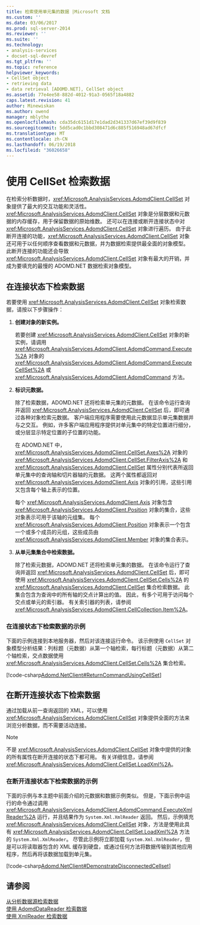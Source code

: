 ```yaml
---
title: 检索使用单元集的数据 |Microsoft 文档
ms.custom: ''
ms.date: 03/06/2017
ms.prod: sql-server-2014
ms.reviewer: ''
ms.suite: ''
ms.technology:
- analysis-services
- docset-sql-devref
ms.tgt_pltfrm: ''
ms.topic: reference
helpviewer_keywords:
- CellSet object
- retrieving data
- data retrieval [ADOMD.NET], CellSet object
ms.assetid: 77e4ee58-882d-4012-91a3-0565f18a4882
caps.latest.revision: 41
author: Minewiskan
ms.author: owend
manager: mblythe
ms.openlocfilehash: cda35dc6151d17e1dad2d341337d67ef39d9f839
ms.sourcegitcommit: 5dd5cad0c1bbd308471d6c885f516948ad67dfcf
ms.translationtype: MT
ms.contentlocale: zh-CN
ms.lasthandoff: 06/19/2018
ms.locfileid: "36026658"
---
```

# <a name="retrieving-data-using-the-cellset"></a>使用 CellSet 检索数据
  在检索分析数据时，<xref:Microsoft.AnalysisServices.AdomdClient.CellSet> 对象提供了最大的交互功能和灵活性。 <xref:Microsoft.AnalysisServices.AdomdClient.CellSet> 对象是分层数据和元数据的内存缓存，用于保留数据的原始维数。 还可以在连接或断开连接状态中对 <xref:Microsoft.AnalysisServices.AdomdClient.CellSet> 对象进行遍历。 由于此断开连接的功能，<xref:Microsoft.AnalysisServices.AdomdClient.CellSet> 对象还可用于以任何顺序查看数据和元数据，并为数据检索提供最全面的对象模型。 此断开连接的功能还会导致 <xref:Microsoft.AnalysisServices.AdomdClient.CellSet> 对象有最大的开销，并成为要填充的最慢的 ADOMD.NET 数据检索对象模型。  
  
## <a name="retrieving-data-in-a-connected-state"></a>在连接状态下检索数据  
 若要使用 <xref:Microsoft.AnalysisServices.AdomdClient.CellSet> 对象检索数据，请按以下步骤操作：  
  
1.  **创建对象的新实例。**  
  
     若要创建 <xref:Microsoft.AnalysisServices.AdomdClient.CellSet> 对象的新实例，请调用 <xref:Microsoft.AnalysisServices.AdomdClient.AdomdCommand.Execute%2A> 对象的 <xref:Microsoft.AnalysisServices.AdomdClient.AdomdCommand.ExecuteCellSet%2A> 或 <xref:Microsoft.AnalysisServices.AdomdClient.AdomdCommand> 方法。  
  
2.  **标识元数据。**  
  
     除了检索数据，ADOMD.NET 还将检索单元集的元数据。 在该命令运行查询并返回 <xref:Microsoft.AnalysisServices.AdomdClient.CellSet> 后，即可通过各种对象检索元数据。 客户端应用程序需要使用此元数据显示单元集数据并与之交互。 例如，许多客户端应用程序提供对单元集中的特定位置进行细分，或分层显示特定位置的子位置的功能。  
  
     在 ADOMD.NET 中，<xref:Microsoft.AnalysisServices.AdomdClient.CellSet.Axes%2A> 对象的 <xref:Microsoft.AnalysisServices.AdomdClient.CellSet.FilterAxis%2A> 和 <xref:Microsoft.AnalysisServices.AdomdClient.CellSet> 属性分别代表所返回单元集中的查询轴和切片器轴的元数据。 这两个属性都返回对 <xref:Microsoft.AnalysisServices.AdomdClient.Axis> 对象的引用，这些引用又包含每个轴上表示的位置。  
  
     每个 <xref:Microsoft.AnalysisServices.AdomdClient.Axis> 对象包含 <xref:Microsoft.AnalysisServices.AdomdClient.Position> 对象的集合，这些对象表示可用于该轴的元组集。 每个 <xref:Microsoft.AnalysisServices.AdomdClient.Position> 对象表示一个包含一个或多个成员的元组，这些成员由 <xref:Microsoft.AnalysisServices.AdomdClient.Member> 对象的集合表示。  
  
3.  **从单元集集合中检索数据。**  
  
     除了检索元数据，ADOMD.NET 还将检索单元集的数据。 在该命令运行了查询并返回 <xref:Microsoft.AnalysisServices.AdomdClient.CellSet> 后，即可使用 <xref:Microsoft.AnalysisServices.AdomdClient.CellSet.Cells%2A> 的 <xref:Microsoft.AnalysisServices.AdomdClient.CellSet> 集合检索数据。 此集合包含为查询中的所有轴的交点计算出的值。 因此，有多个可用于访问每个交点或单元的索引器。 有关索引器的列表，请参阅 <xref:Microsoft.AnalysisServices.AdomdClient.CellCollection.Item%2A>。  
  
### <a name="example-of-retrieving-data-in-a-connected-state"></a>在连接状态下检索数据的示例  
 下面的示例连接到本地服务器，然后对该连接运行命令。 该示例使用 `CellSet` 对象模型分析结果：列标题（元数据）从第一个轴检索，每行标题（元数据）从第二个轴检索，交点数据使用 <xref:Microsoft.AnalysisServices.AdomdClient.CellSet.Cells%2A> 集合检索。  
  
 [!code-csharp[Adomd.NetClient#ReturnCommandUsingCellSet](../../snippets/csharp/SQL14/adomd.net/adomd.netclient/cs/adomdexample.cs#returncommandusingcellset)]  
  
## <a name="retrieving-data-in-a-disconnected-state"></a>在断开连接状态下检索数据  
 通过加载从前一查询返回的 XML，可以使用 <xref:Microsoft.AnalysisServices.AdomdClient.CellSet> 对象提供全面的方法来浏览分析数据，而不需要活动连接。  
  
> [!NOTE]  
>  不是 <xref:Microsoft.AnalysisServices.AdomdClient.CellSet> 对象中提供的对象的所有属性在断开连接的状态下都可用。 有关详细信息，请参阅<xref:Microsoft.AnalysisServices.AdomdClient.CellSet.LoadXml%2A>。  
  
### <a name="example-of-retrieving-data-in-a-disconnected-state"></a>在断开连接状态下检索数据的示例  
 下面的示例与本主题中前面介绍的元数据和数据示例类似。 但是，下面示例中运行的命令通过调用 <xref:Microsoft.AnalysisServices.AdomdClient.AdomdCommand.ExecuteXmlReader%2A> 运行，并且结果作为 `System.Xml.XmlReader` 返回。 然后，示例填充 <xref:Microsoft.AnalysisServices.AdomdClient.CellSet> 对象，方法是使用此具有 <xref:Microsoft.AnalysisServices.AdomdClient.CellSet.LoadXml%2A> 方法的 `System.Xml.XmlReader`。 尽管此示例将立即加载 `System.Xml.XmlReader`，但是可以将读取器包含的 XML 缓存到硬盘，或通过任何方法将数据传输到其他应用程序，然后再将该数据加载到单元集。  
  
 [!code-csharp[Adomd.NetClient#DemonstrateDisconnectedCellset](../../snippets/csharp/SQL14/adomd.net/adomd.netclient/cs/adomdexample.cs#demonstratedisconnectedcellset)]  
  
## <a name="see-also"></a>请参阅  
 [从分析数据源检索数据](retrieving-data-from-an-analytical-data-source.md)   
 [使用 AdomdDataReader 检索数据](retrieving-data-using-the-adomddatareader.md)   
 [使用 XmlReader 检索数据](retrieving-data-using-the-xmlreader.md)  
  
  